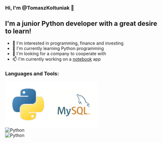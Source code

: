 ### Hi, I'm @TomaszKoltuniak 👋

## I'm a junior Python developer with a great desire to learn!
- 👀 I'm interested in programming, finance and investing
- 🌱 I'm currently learning Python programming
- 💞️ I'm looking for a company to cooperate with
- 📫 I'm currently working on a [notebook] app

### Languages and Tools:
<img align="left" alt="Python" width="150px" src="https://raw.githubusercontent.com/github/explore/80688e429a7d4ef2fca1e82350fe8e3517d3494d/topics/python/python.png" />
<img align="left" alt="Python" width="150px" src="https://raw.githubusercontent.com/github/explore/80688e429a7d4ef2fca1e82350fe8e3517d3494d/topics/mysql/mysql.png" />
<img align="left" alt="Python" width="320px" src="https://sqlite.org/images/sqlite370_banner.gif" />
<img align="left" alt="Python" width="300px" src="https://static.javatpoint.com/python/images/tkinter-tutorial.png" />


[notebook]: https://github.com/TomaszKoltuniak/notebook
